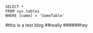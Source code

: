  ```tsql
 SELECT *
 FROM sys.tables
 WHERE [name] = 'SomeTable'
 ```

#this is a test blog
##really
######hey
